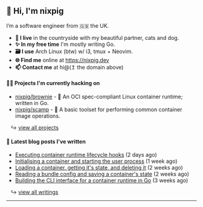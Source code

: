 ## 🐽 Hi, I'm nixpig

I’m a software engineer from 🇬🇧 the UK.

- **🏡 I live** in the countryside with my beautiful partner, cats and dog.
- **✨ In my free time** I'm mostly writing Go. 
- **🗃️ I use** Arch Linux (btw) w/ i3, tmux + Neovim.
- **🌐 Find me** online at https://nixpig.dev
- **📫 Contact me** at hi@(↥ the domain above)

#### 👨‍💻 Projects I'm currently hacking on

- [nixpig/brownie](https://github.com/nixpig/brownie) - 🍪 An OCI spec-compliant Linux container runtime; written in Go.
- [nixpig/scamp](https://github.com/nixpig/scamp) - 🍤 A basic toolset for performing common container image operations.

&nbsp;&nbsp; ↪ [view all projects](https://github.com/nixpig?tab=repositories&q=&type=public&language=&sort=stargazers)



#### 📝 Latest blog posts I've written


- [Executing container runtime lifecycle hooks](https://nixpig.dev/posts/runtime-lifecycle-hooks/) (2 days ago)
- [Initialising a container and starting the user process](https://nixpig.dev/posts/initialising-starting-container/) (1 week ago)
- [Loading a container, getting it&#39;s state, and deleting it](https://nixpig.dev/posts/loading-deleting-container-state/) (2 weeks ago)
- [Reading a bundle config and saving a container&#39;s state](https://nixpig.dev/posts/bundle-config-container-state/) (2 weeks ago)
- [Building the CLI interface for a container runtime in Go](https://nixpig.dev/posts/container-runtime-oci-cli/) (3 weeks ago)

&nbsp;&nbsp; ↪ [view all writings](https://nixpig.dev/posts/)

--- 

